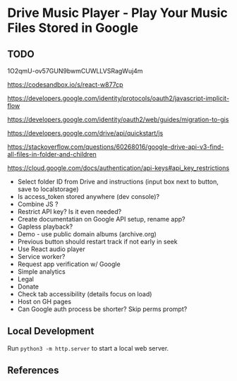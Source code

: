 
# Drive Music Player - Play Your Music Files Stored in Google

## TODO

1O2qmU-ov57GUN9bwmCUWLLVSRagWuj4m

https://codesandbox.io/s/react-w877cp

https://developers.google.com/identity/protocols/oauth2/javascript-implicit-flow

https://developers.google.com/identity/oauth2/web/guides/migration-to-gis

https://developers.google.com/drive/api/quickstart/js

https://stackoverflow.com/questions/60268016/google-drive-api-v3-find-all-files-in-folder-and-children

https://cloud.google.com/docs/authentication/api-keys#api_key_restrictions

- Select folder ID from Drive and instructions (input box next to button, save to localstorage)
- Is access_token stored anywhere (dev console)?
- Combine JS ?
- Restrict API key? Is it even needed?
- Create documentatian on Google API setup, rename app?
- Gapless playback?
- Demo - use public domain albums (archive.org)
- Previous button should restart track if not early in seek
- Use React audio player
- Service worker?
- Request app verification w/ Google
- Simple analytics
- Legal
- Donate
- Check tab accessibility (details focus on load)
- Host on GH pages
- Can Google auth process be shorter? Skip perms prompt?

## Local Development

Run `python3 -m http.server` to start a local web server. 

## References

